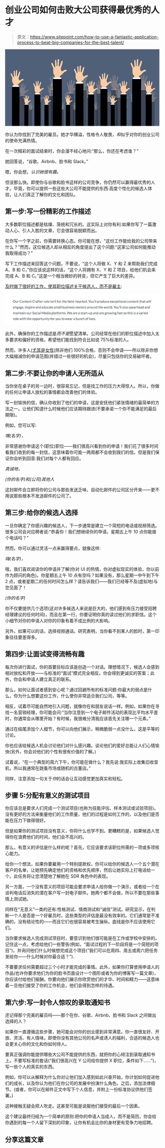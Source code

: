 # 创业公司如何击败大公司获得最优秀的人才

> 原文：<https://www.sitepoint.com/how-to-use-a-fantastic-application-process-to-beat-big-companies-for-the-best-talent/>

![Hands](img/28aaa3792343d2afbd7b0cbc4a9f5cf8.png)

你认为你找到了完美的雇员。她才华横溢，性格令人敬畏，*和*似乎对你的创业公司的使命充满热情。

在一次精彩的面试结束时，你会漫不经心地问:“那么，你还在考虑谁？”

她回答说，“谷歌、Airbnb、脸书和 Slack。”

嗯，你会想，*认识她很有趣。*

但没那么快。即使你与谷歌和脸书这样的公司竞争，你仍然可以赢得最优秀的人才。毕竟，你可以提供一些这些大公司不能提供的东西:高度个性化的候选人体验，让人们真正了解你的文化和团队。

## 第一步:写一份精彩的工作描述

大多数职位描述都是枯燥、笼统和冗长的。这实际上对你有利:如果你写了一篇激动人心、引人入胜的文章，它会很容易脱颖而出。

在你写一个字之前，你需要转换心态。你可能在想，“这份工作能给我的公司带来什么？”然而，这位候选人却从相反的角度提出了这个问题:“这家公司如何能推动我取得成功？”

写下工作描述来回答这个问题。不要说，“这个人将做 X、Y 和 Z 来帮助我们完成 A、B 和 C，”你应该说这样的话，“这个人将拥有 X、Y 和 Z 项目，给他们机会来完成 A、B 和 C。”这是一个相当微妙的转变，但它产生了巨大的差异。

[及时做了很好的工作，使其职位描述关于候选人，而不是雇主](https://www.gettimely.com/careers/content-crafter/):

![Timely job description](img/ca9defbb9c0411ed7e6ff75bdcca4559.png)

此外，确保你的工作描述是*而不是*愿望清单。公司经常在他们的职位描述中加入太多要求和偏好的资格，希望他们能找到符合比如说 75%标准的人。

然而，许多人[(尤其是女性)](https://hbr.org/2014/08/why-women-dont-apply-for-jobs-unless-theyre-100-qualified)除非他们 100%合格，否则不会申请——所以除非你想大幅缩减你的申请范围(并错过一些很好的机会)，尽量只包括你的交易破坏者。

## 第二步:不要让你的申请人无所适从

当你坐在桌子的另一边时，很容易忘记，但是找工作的压力大得惊人。所以，你做的任何让申请人放松的事情都会改善他们的体验。

写一封愉快的信，确认你收到了他们的申请，这是安抚他们紧张情绪的最简单的方法之一。让他们知道什么时候他们应该期待跟进(不要承诺一个你不能满足的最后期限)。

例如，您可以写:

*嘿(名字)，*

非常感谢你申请这个(职位)职位——我们很高兴看到你的申请！我们花了很多时间看我们收到的每一封信，这意味着你可能一两周都不会收到我们的信。但是我们保证你会听到回音:我们对每个人都有回应。

*真诚地，*

*(你的名字)和(公司)其他人*

这封邮件会立即将你的公司与那些发送乏味、自动化邮件的公司区分开来——更不用说那些根本不发送邮件的公司了。

## 第三步:给你的候选人选择

一旦你确定了你感兴趣的候选人，下一步通常是建立一个简短的电话或视频筛选。很多公司会对应聘者说:“恭喜你！我们想继续你的申请。星期五上午 10 点你能接个电话吗？”

然而，你可以通过灵活一点来赢得要点，就像这样:

*嗨(名字)，*

哦，我们喜欢阅读你的申请并了解(你对 UI 的热情，你对虚拟现实的体验，你以前作为顾问的角色)。你星期五上午 10 点有空吗？如果没有，那么星期一中午到下午 2 点，或者星期二的任何时间怎么样？请告诉我们——我们已经等不及(虚拟地)与您见面了！

*(你的名字)*

你不仅要提供几个选项(这对许多候选人来说是巨大的，他们感到有压力接受招聘经理建议的任何时间)，而且在第一行，你要证明你真的读过他们的求职信。这个小细节对你的申请人对你的印象有着不成比例的大影响。

另外，如果可以的话，选择视频通话。研究表明，当你看不到某人的脸时，第一印象往往要差得多。

## 第四步:让面试变得流畅有趣

每次你进行面试，你的首要目标应该是创造一个对话。理想情况下，候选人会感到相对放松和开放——与标准的“面试”模式完全相反。你会得到更诚实的答案；此外，你会和申请人建立真正的联系。

那么，如何让面试者感到安心呢？通过回避所有的标准问题:你最大的弱点是什么，你为什么想要这份工作，什么使你非常适合我们公司，等等。

相反，试着尽可能自然地引入问题，就像你在和朋友说话一样。例如，如果你在寻找一名营销经理，你可能会问:“当你注意到一个电子邮件活动的表现比平均水平差时，你通常会从哪里开始？有时候，我很难分清我应该首先关注哪一个元素。”

通过在结尾添加个人细节，你可以向他们展示，稍微脆弱一点没什么，这是平等的讨论。

你也应该给候选人机会讨论他们对什么感兴趣。谈论他们的爱好总能让人们心情愉快(另外，你会对他们的个性有很有价值的了解。)

试着说，“在一个典型的周六下午，你可能在做什么？我先说:我实际上收集旧收音机，所以我通常在跳蚤市场或随机的古董店。”

同样，注意添加一句关于*你*的话会让互动感觉更加真实和轻松。

## 步骤 5:分配有意义的测试项目

你应该总是要求人们完成一个测试项目(也称为技能评估、样本测试或试验项目)。没有更好的方法来衡量他们的工作质量，他们的过程是如何工作的，以及他们是否能在压力下做得很好。

但是如果你的测试项目没有意义，你将什么也学不到。更糟糕的是，如果候选人觉得你在浪费他们的时间，他们会不高兴的。

那么，有意义的评估是什么样的呢？首先，它应该要求该职位所需的一项或多项核心能力。

给你一个想法，如果你要雇用一个特别提款权，你可以给你的候选人一个五个潜在客户的名单，让她预先确定他们的资格和优先顺序，然后让她实际上打电话给一个。此任务将让您清楚地了解她在 SDR 角色中的表现。

另一方面，一个没有意义的项目可能会要求申请人给你做一个演示，或者给一个在谈判电话后消失的潜在客户写一封电子邮件。她两个都不会做，所以不要在那些事情上测试她。

同样在“无意义”一类的还有:性格测试、情商测试和“诚信”测试。研究显示，在判断一个人是否是一个好雇员时，这些类型的评估是最没有效率的。它们通常是不准确的，没有结论性的——而且它们也很容易被考生操纵。底线是你不应该使用它们。

当你要求候选人完成测试项目时，要意识到他们很可能是在工作或学校中安排的。记住这一点，考虑给他们一些警告(例如，“面试过程的下一阶段将是一个简短的项目”)，并询问他们什么时候想完成这个项目(“我们可以在周四、周五或周六把任务发给你——什么时候对你最合适？”).

不要要求任何需要超过三个小时才能完成的事情。此外，如果你打算使用申请人的作品(也许你要求他们为你的脸书页面设计一个图形或者为你的博客写一篇文章)，你应该付给他们报酬。你要向他们展示你欣赏他们的才华、时间和精力——这意味着一旦他们接受了你的工作机会，他们会得到怎样的待遇。

## 第六步:写一封令人惊叹的录取通知书

还记得那个完美的雇员吗——那个在你、谷歌、Airbnb、脸书和 Slack 之间做出选择的人？

如果你一直遵循这些步骤，她可能会对你的创业感到非常满意。你一直很友好、开放、灵活、有人情味。即使你没有其他公司的名声或诱人的福利，合适的候选人也会更关心你的文化和你如何待人。

要真正强调你能提供哪些大公司不能提供的东西，就把你的心倾注到录取通知书上。不要写标准的套话(“我们很高兴在 Y 公司给你提供 X 职位，条件如下……”)，写一些个人的真实的东西。

例如，你可以从解释为什么你对让他们加入感到如此兴奋开始，你计划如何促进他们的成长，以及你认为他们在你公司的发展中扮演什么角色。之后，添加法律细节。(或者，你可以在邮件正文中写下个人信息，并附上一份标准协议供他们签署。)

这种接触无疑会把人吹走。这甚至可能是说服他们接受的最后一个因素。

这个建议最终归结为一个简单的原则:把你的申请人当成人，而不是简历。你会给你遇到的每一个人留下深刻的印象，让你有机会比你的身材更有竞争力地招聘。

## 分享这篇文章